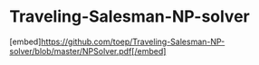 # Traveling-Salesman-NP-solver
[embed]https://github.com/toep/Traveling-Salesman-NP-solver/blob/master/NPSolver.pdf[/embed]
